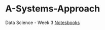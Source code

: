 # A-Systems-Approach

Data Science - Week 3
[Notesbooks](https://github.com/natnew/A-Systems-Approach/blob/main/Data_Science_BootCamp_Working_With_Data_in_Python_Week_3.ipynb)
